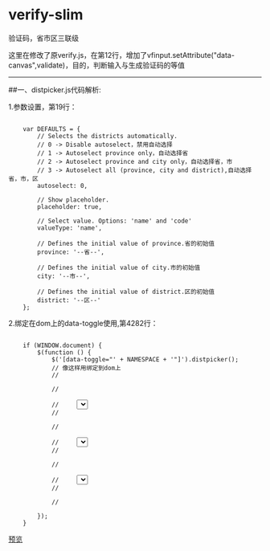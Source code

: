 # verify-slim
验证码，省市区三联级

这里在修改了原verify.js，在第12行，增加了vfinput.setAttribute("data-canvas",validate)，目的，判断输入与生成验证码的等值

***

##一、distpicker.js代码解析:

1.参数设置，第19行：
<pre><code>
    var DEFAULTS = {
        // Selects the districts automatically.
        // 0 -> Disable autoselect，禁用自动选择
        // 1 -> Autoselect province only，自动选择省
        // 2 -> Autoselect province and city only，自动选择省，市
        // 3 -> Autoselect all (province, city and district),自动选择省，市，区
        autoselect: 0,

        // Show placeholder.
        placeholder: true,

        // Select value. Options: 'name' and 'code'
        valueType: 'name',

        // Defines the initial value of province.省的初始值
        province: '--省--',

        // Defines the initial value of city.市的初始值
        city: '--市--',

        // Defines the initial value of district.区的初始值
        district: '--区--'
    };
</code></pre>

2.绑定在dom上的data-toggle使用,第4282行：
<pre><code>
    if (WINDOW.document) {
        $(function () {
            $('[data-toggle="' + NAMESPACE + '"]').distpicker();
            // 像这样用绑定到dom上
            // <div data-toggle="distpicker" class="col-sm-8 distpicker">
            //     <div class="col-md-4">
            //     <select class="form-control" id="province3" data-province="---- 选择省 ----"></select>
            //     </div>
            //     <div class="col-md-4">
            //     <select class="form-control" id="city3" data-city="---- 选择市 ----"></select>
            //     </div>
            //     <div class="col-md-4">
            //     <select class="form-control" id="district3" data-district="---- 选择区 ----"></select>
            //     </div>
            // </div>
        });
    }
</code></pre>

[预览](https://besswang.github.io/verify-slim/index.html)
